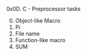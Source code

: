 0x0D. C - Preprocessor
tasks

0. Object-like Macro
1. Pi
2. File name
3. Function-like macro
4. SUM
